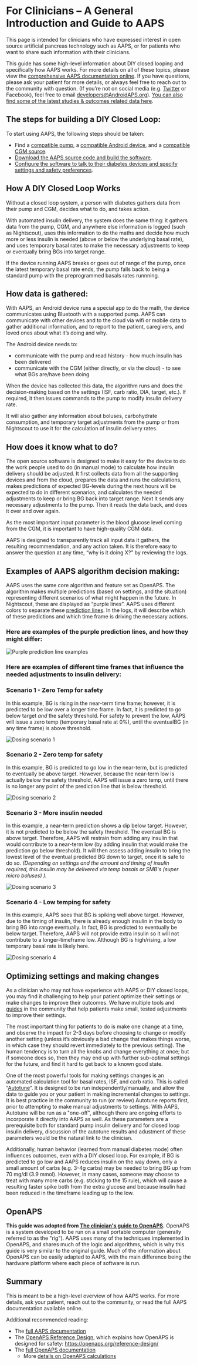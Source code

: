 # For Clinicians – A General Introduction and Guide to AAPS

This page is intended for clinicians who have expressed interest in open source artificial pancreas technology such as AAPS, or for patients who want to share such information with their clinicians.

This guide has some high-level information about DIY closed looping and specifically how AAPS works. For more details on all of these topics, please view the [comprehensive AAPS documentation online](../index.md). If you have questions, please ask your patient for more details, or always feel free to reach out to the community with question. (If you’re not on social media (e.g. [Twitter](https://twitter.com/kozakmilos) or Facebook), feel free to email developers@AndroidAPS.org). [You can also find some of the latest studies & outcomes related data here](https://openaps.org/outcomes/).

## The steps for building a DIY Closed Loop:

To start using AAPS, the following steps should be taken:
* Find a [compatible pump](../Getting-Started/CompatiblePumps.md), a [compatible Android device](https://docs.google.com/spreadsheets/d/1gZAsN6f0gv6tkgy9EBsYl0BQNhna0RDqA9QGycAqCQc/edit?usp=sharing), and a [compatible CGM source](../Getting-Started/CompatiblesCgms.md).
* [Download the AAPS source code and build the software](../SettingUpAaps/BuildingAaps.md).
* [Configure the software to talk to their diabetes devices and specify settings and safety preferences](../SettingUpAaps/SetupWizard.md).

## How A DIY Closed Loop Works

Without a closed loop system, a person with diabetes gathers data from their pump and CGM, decides what to do, and takes action.

With automated insulin delivery, the system does the same thing: it gathers data from the pump, CGM, and anywhere else information is logged (such as Nightscout), uses this information to do the maths and decide how much more or less insulin is needed (above or below the underlying basal rate), and uses temporary basal rates to make the necessary adjustments to keep or eventually bring BGs into target range.

If the device running AAPS breaks or goes out of range of the pump, once the latest temporary basal rate ends, the pump falls back to being a standard pump with the preprogrammed basals rates runnning.

## How data is gathered:

With AAPS, an Android device runs a special app to do the math, the device communicates using Bluetooth with a supported pump. AAPS can communicate with other devices and to the cloud via wifi or mobile data to gather additional information, and to report to the patient, caregivers, and loved ones about what it’s doing and why.

The Android device needs to:
* communicate with the pump and read history - how much insulin has been delivered
* communicate with the CGM (either directly, or via the cloud) - to see what BGs are/have been doing

When the device has collected this data, the algorithm runs and does the decision-making based on the settings (ISF, carb ratio, DIA, target, etc.). If required, it then issues commands to the pump to modify insulin delivery rate.

It will also gather any information about boluses, carbohydrate consumption, and temporary target adjustments from the pump or from Nightscout to use it for the calculation of insulin delivery rates.

## How does it know what to do? 

The open source software is designed to make it easy for the device to do the work people used to do (in manual mode) to calculate how insulin delivery should be adjusted. It first collects data from all the supporting devices and from the cloud, prepares the data and runs the calculations, makes predictions of expected BG-levels during the next hours will be expected to do in different scenarios, and calculates the needed adjustments to keep or bring BG back into target range. Next it sends any necessary adjustments to the pump. Then it reads the data back, and does it over and over again. 

As the most important input parameter is the blood glucose level coming from the CGM, it is important to have high-quality CGM data.

AAPS is designed to transparently track all input data it gathers, the resulting recommendation, and any action taken. It is therefore easy to answer the question at any time, “why is it doing X?” by reviewing the logs.

## Examples of AAPS algorithm decision making:

AAPS uses the same core algorithm and feature set as OpenAPS. The algorithm makes multiple predictions (based on settings, and the situation) representing different scenarios of what might happen in the future. In Nightscout, these are displayed as “purple lines”. AAPS uses different colors to separate these [prediction lines](#aaps-screens-prediction-lines). In the logs, it will describe which of these predictions and which time frame is driving the necessary actions.

### Here are examples of the purple prediction lines, and how they might differ:

![Purple prediction line examples](../images/Prediction_lines.jpg)

### Here are examples of different time frames that influence the needed adjustments to insulin delivery:

### Scenario 1 - Zero Temp for safety

In this example, BG is rising in the near-term time frame; however, it is predicted to be low over a longer time frame. In fact, it is predicted to go below target *and* the safety threshold. For safety to prevent the low, AAPS will issue a zero temp (temporary basal rate at 0%), until the eventualBG (in any time frame) is above threshold.

![Dosing scenario 1](../images/Dosing_scenario_1.jpg)

### Scenario 2 - Zero temp for safety

In this example, BG is predicted to go low in the near-term, but is predicted to eventually be above target. However, because the near-term low is actually below the safety threshold, AAPS will issue a zero temp, until there is no longer any point of the prediction line that is below threshold.

![Dosing scenario 2](../images/Dosing_scenario_2.jpg)

### Scenario 3 - More insulin needed

In this example, a near-term prediction shows a dip below target. However, it is not predicted to be below the safety threshold. The eventual BG is above target. Therefore, AAPS will restrain from adding any insulin that would contribute to a near-term low (by adding insulin that would make the prediction go below threshold). It will then assess adding insulin to bring the lowest level of the eventual predicted BG down to target, once it is safe to do so. *(Depending on settings and the amount and timing of insulin required, this insulin may be delivered via temp basals or SMB's (super micro boluses) ).*

![Dosing scenario 3](../images/Dosing_scenario_3.jpg)

### Scenario 4 - Low temping for safety

In this example, AAPS sees that BG is spiking well above target. However, due to the timing of insulin, there is already enough insulin in the body to bring BG into range eventually. In fact, BG is predicted to eventually be below target. Therefore, AAPS will not provide extra insulin so it will not contribute to a longer-timeframe low. Although BG is high/rising, a low temporary basal rate is likely here.

![Dosing scenario 4](../images/Dosing_scenario_4.jpg)

## Optimizing settings and making changes 

As a clinician who may not have experience with AAPS or DIY closed loops, you may find it challenging to help your patient optimize their settings or make changes to improve their outcomes. We have multiple tools and [guides](https://openaps.readthedocs.io/en/latest/docs/Customize-Iterate/optimize-your-settings.html) in the community that help patients make small, tested adjustments to improve their settings.

The most important thing for patients to do is make one change at a time, and observe the impact for 2-3 days before choosing to change or modify another setting (unless it’s obviously a bad change that makes things worse, in which case they should revert immediately to the previous setting). The human tendency is to turn all the knobs and change everything at once; but if someone does so, then they may end up with further sub-optimal settings for the future, and find it hard to get back to a known good state.

One of the most powerful tools for making settings changes is an automated calculation tool for basal rates, ISF, and carb ratio. This is called “[Autotune](https://openaps.readthedocs.io/en/latest/docs/Customize-Iterate/autotune.html)”. It is designed to be run independently/manually, and allow the data to guide you or your patient in making incremental changes to settings. It is best practice in the community to run (or review) Autotune reports first, prior to attempting to make manual adjustments to settings. With AAPS, Autotune will be run as a "one-off", although there are ongoing efforts to incorporate it directly into AAPS as well.
As these parameters are a prerequisite both for standard pump insulin delivery and for closed loop insulin delivery, discussion of the autotune results and adustment of these parameters would be the natural link to the clinician. 

Additionally, human behavior (learned from manual diabetes mode) often influences outcomes, even with a DIY closed loop. For example, if BG is predicted to go low and AAPS reduces insulin on the way down, only a small amount of carbs (e.g. 3-4g carbs) may be needed to bring BG up from 70 mg/dl (3.9 mmol). However, in many cases, someone may choose to treat with many more carbs (e.g. sticking to the 15 rule), which will cause a resulting faster spike both from the extra glucose and because insulin had been reduced in the timeframe leading up to the low.
## OpenAPS

**This guide was adopted from [The clinician's guide to OpenAPS](https://openaps.readthedocs.io/en/latest/docs/Resources/clinician-guide-to-OpenAPS.html).**
OpenAPS is a system developed to be run on a small portable computer (generally referred to as the "rig").
AAPS uses many of the techniques implemented in OpenAPS, and shares much of the logic and algorithms, which is why this guide is very similar to the original guide.
Much of the information about OpenAPS can be easily adapted to AAPS, with the main difference being the hardware platform where each piece of software is run.


## Summary

This is meant to be a high-level overview of how AAPS works. For more details, ask your patient, reach out to the community, or read the full AAPS documentation available online.

Additional recommended reading:
* The [full AAPS documentation](../index.md)
* The [OpenAPS Reference Design](https://OpenAPS.org/reference-design/), which explains how OpenAPS is designed for safety: https://openaps.org/reference-design/
* The [full OpenAPS documentation](https://openaps.readthedocs.io/en/latest/index.html)
  * More [details on OpenAPS calculations](https://openaps.readthedocs.io/en/latest/docs/While%20You%20Wait%20For%20Gear/Understand-determine-basal.html#understanding-the-determine-basal-logic)

